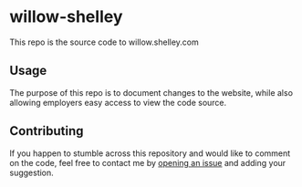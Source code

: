 # willow-shelley

This repo is the source code to willow.shelley.com

## Usage

The purpose of this repo is to document changes to the website, while also allowing employers easy access to view the code source.

## Contributing

If you happen to stumble across this repository and would like to comment on the code, feel free to contact me by [opening an issue](https://github.com/iamwillow/willow-shelley/issues/new) and adding your suggestion. 
